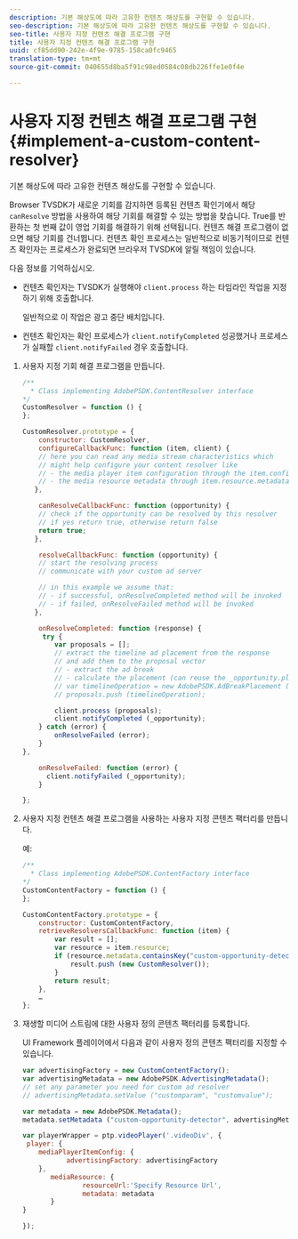 ```yaml
---
description: 기본 해상도에 따라 고유한 컨텐츠 해상도를 구현할 수 있습니다.
seo-description: 기본 해상도에 따라 고유한 컨텐츠 해상도를 구현할 수 있습니다.
seo-title: 사용자 지정 컨텐츠 해결 프로그램 구현
title: 사용자 지정 컨텐츠 해결 프로그램 구현
uuid: cf85dd90-242e-4f9e-9785-158ca0fc9465
translation-type: tm+mt
source-git-commit: 040655d8ba5f91c98ed0584c08db226ffe1e0f4e

---
```



# 사용자 지정 컨텐츠 해결 프로그램 구현{#implement-a-custom-content-resolver}

기본 해상도에 따라 고유한 컨텐츠 해상도를 구현할 수 있습니다.

Browser TVSDK가 새로운 기회를 감지하면 등록된 컨텐츠 확인기에서 해당 `canResolve` 방법을 사용하여 해당 기회를 해결할 수 있는 방법을 찾습니다. True를 반환하는 첫 번째 값이 영업 기회를 해결하기 위해 선택됩니다. 컨텐츠 해결 프로그램이 없으면 해당 기회를 건너뜁니다. 컨텐츠 확인 프로세스는 일반적으로 비동기적이므로 컨텐츠 확인자는 프로세스가 완료되면 브라우저 TVSDK에 알릴 책임이 있습니다.

다음 정보를 기억하십시오.

* 컨텐츠 확인자는 TVSDK가 실행해야 `client.process` 하는 타임라인 작업을 지정하기 위해 호출합니다.

   일반적으로 이 작업은 광고 중단 배치입니다.

* 컨텐츠 확인자는 확인 프로세스가 `client.notifyCompleted` 성공했거나 프로세스가 실패할 `client.notifyFailed` 경우 호출합니다.

1. 사용자 지정 기회 해결 프로그램을 만듭니다.

   ```js
   /** 
     * Class implementing AdobePSDK.ContentResolver interface  
   */ 
   CustomResolver = function () { 
   }; 
   
   CustomResolver.prototype = { 
       constructor: CustomResolver, 
       configureCallbackFunc: function (item, client) { 
       // here you can read any media stream characteristics which 
       // might help configure your content resolver like 
       // - the media player item configuration through the item.config 
       // - the media resource metadata through item.resource.metadata 
      }, 
   
       canResolveCallbackFunc: function (opportunity) { 
       // check if the opportunity can be resolved by this resolver 
       // if yes return true, otherwise return false 
       return true; 
      }, 
   
       resolveCallbackFunc: function (opportunity) {         
       // start the resolving process 
       // communicate with your custom ad server 
   
       // in this example we assume that: 
       // - if successful, onResolveCompleted method will be invoked 
       // - if failed, onResolveFailed method will be invoked 
      }, 
   
       onResolveCompleted: function (response) { 
        try { 
           var proposals = []; 
           // extract the timeline ad placement from the response 
           // and add them to the proposal vector 
           // - extract the ad break 
           // - calculate the placement (can reuse the _opportunity.placement) 
           // var timelineOperation = new AdobePSDK.AdBreakPlacement (adBreak, placement); 
           // proposals.push (timelineOperation); 
   
           client.process (proposals); 
           client.notifyCompleted (_opportunity); 
       } catch (error) { 
           onResolveFailed (error); 
       } 
   }, 
   
       onResolveFailed: function (error) { 
         client.notifyFailed (_opportunity); 
       } 
   
   }; 
   ```

1. 사용자 지정 컨텐츠 해결 프로그램을 사용하는 사용자 지정 콘텐츠 팩터리를 만듭니다.

   예:

   ```js
   /** 
     * Class implementing AdobePSDK.ContentFactory interface 
   */ 
   CustomContentFactory = function () { 
   }; 
   
   CustomContentFactory.prototype = { 
       constructor: CustomContentFactory, 
       retrieveResolversCallbackFunc: function (item) { 
           var result = []; 
           var resource = item.resource; 
           if (resource.metadata.containsKey("custom-opportunity-detector")) { 
               result.push (new CustomResolver()); 
           } 
           return result; 
       }, 
       … 
   }; 
   ```

1. 재생할 미디어 스트림에 대한 사용자 정의 콘텐츠 팩터리를 등록합니다.

   UI Framework 플레이어에서 다음과 같이 사용자 정의 콘텐츠 팩터리를 지정할 수 있습니다.

   ```js
   var advertisingFactory = new CustomContentFactory(); 
   var advertisingMetadata = new AdobePSDK.AdvertisingMetadata(); 
   // set any parameter you need for custom ad resolver 
   // advertisingMetadata.setValue ("customparam", "customvalue"); 
   
   var metadata = new AdobePSDK.Metadata(); 
   metadata.setMetadata ("custom-opportunity-detector", advertisingMetadata); 
   
   var playerWrapper = ptp.videoPlayer('.videoDiv', { 
    player: { 
       mediaPlayerItemConfig: { 
              advertisingFactory: advertisingFactory 
       }, 
          mediaResource: { 
                  resourceUrl:'Specify Resource Url', 
                  metadata: metadata 
          } 
   } 
   
   }); 
   ```

